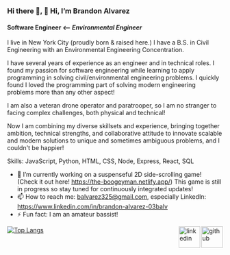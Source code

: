 ### Hi there 👋, 👋 Hi, I’m Brandon Alvarez
#### **Software** Engineer <-- *Environmental Engineer*  
I live in New York City (proudly born & raised here.)
I have a B.S. in Civil Engineering with an Environmental Engineering Concentration. 

I have several years of experience as an engineer and in technical roles. I found my passion for software engineering while learning to apply programming in solving civil/environmental engineering problems.
I quickly found I loved the programming part of solving modern engineering problems more than any other aspect!

I am also a veteran drone operator and paratrooper, so I am no stranger to facing complex challenges, both physical and technical!

Now I am combining my diverse skillsets and experience, bringing together ambition, technical strengths, and collaborative attitude to innovate scalable and modern solutions to unique and sometimes ambiguous problems, and I couldn't be happier!

Skills: JavaScript, Python, HTML, CSS, Node, Express, React, SQL

- 🔭 I’m currently working on a suspenseful 2D side-scrolling game! (Check it out here! https://the-boogeyman.netlify.app/) This game is still in progress so stay tuned for continuously integrated updates! 
- 📫 How to reach me: balvarez325@gmail.com, especially LinkedIn: https://www.linkedin.com/in/brandon-alvarez-03balv 
- ⚡ Fun fact: I am an amateur bassist! 


[<img src='https://cdn.jsdelivr.net/npm/simple-icons@3.0.1/icons/github.svg' alt='github' height='50' align="right">](https://github.com/https://github.com/Brandon-Alvarez-03)  [<img src='https://cdn.jsdelivr.net/npm/simple-icons@3.0.1/icons/linkedin.svg' alt='linkedin' height='50' align="right">](https://www.linkedin.com/in/brandon-alvarez-03balv/)  

[![Top Langs](https://github-readme-stats.vercel.app/api/top-langs/?username=Brandon-Alvarez-03&layout=compact)](https://github.com/Brandon-Alvarez-03/github-readme-stats)



<!---
Brandon-Alvarez-03/Brandon-Alvarez-03 is a ✨ special ✨ repository because its `README.md` (this file) appears on your GitHub profile.
You can click the Preview link to take a look at your changes.
--->

